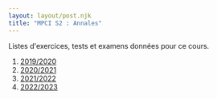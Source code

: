 ```yaml
---
layout: layout/post.njk 
title: "MPCI S2 : Annales"
---
```


<!-- début résumé -->

Listes d'exercices, tests et examens données pour ce cours.

<!-- end résumé -->

1. [2019/2020](./2019-2020)
2. [2020/2021](./2020-2021)
3. [2021/2022](./2021-2022)
4. [2022/2023](./2022-2023)
